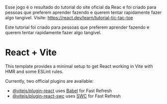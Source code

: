 Esse jogo é o resultado do tutorial do site oficial da Reac e foi criado para pessoas que preferem aprender fazendo e querem tentar rapidamente fazer algo tangível. 
Visite: https://react.dev/learn/tutorial-tic-tac-toe

Este tutorial foi criado para pessoas que preferem aprender fazendo e querem tentar rapidamente fazer algo tangível. 

# React + Vite

This template provides a minimal setup to get React working in Vite with HMR and some ESLint rules.

Currently, two official plugins are available:

- [@vitejs/plugin-react](https://github.com/vitejs/vite-plugin-react/blob/main/packages/plugin-react/README.md) uses [Babel](https://babeljs.io/) for Fast Refresh
- [@vitejs/plugin-react-swc](https://github.com/vitejs/vite-plugin-react-swc) uses [SWC](https://swc.rs/) for Fast Refresh
